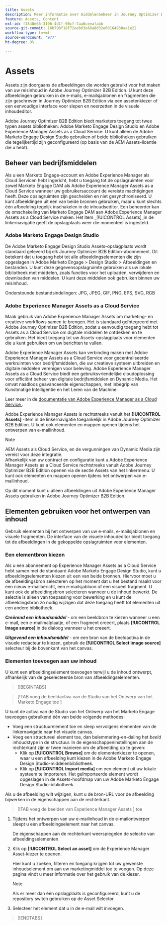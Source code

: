 ```yaml
---
title: Assets
description: Meer informatie over middelenbeheer in Journey Optimizer B2B Edition.
feature: Assets, Content
exl-id: f3848e65-3196-4d1f-90cf-7aa6ceeafabb
source-git-commit: 16b798f18f72eeb63e68a8d32e69164930aa1e22
workflow-type: tm+mt
source-wordcount: '977'
ht-degree: 0%

---
```


# Assets

Assets zijn doorgaans de afbeeldingen die worden gebruikt voor het maken van uw reisinhoud in Adobe Journey Optimizer B2B Edition. U kunt deze afbeeldingen gebruiken in de e-mails, e-mailsjablonen en fragmenten die zijn geschreven in Journey Optimizer B2B Edition via een assetenkiezer of een eenvoudige interface voor slepen en neerzetten in de visuele inhoudeditor.

Adobe Journey Optimizer B2B Edition biedt marketers toegang tot twee typen assets bibliotheken: Adobe Marketo Engage Design Studio en Adobe Experience Manager Assets as a Cloud Service. U kunt alleen de Adobe Marketo Engage Design Studio gebruiken of beide bibliotheken gebruiken die tegelijkertijd zijn geconfigureerd (op basis van de AEM Assets-licentie die u hebt).

## Beheer van bedrijfsmiddelen

Als u een Marketo Engage-account en Adobe Experience Manager als Cloud Servicen hebt ingericht, hebt u toegang tot de opslagruimten voor zowel Marketo Engage DAM als Adobe Experience Manager Assets as a Cloud Service wanneer uw gebruikersaccount de vereiste machtigingen heeft. Deze opslagruimten zijn gescheiden en niet gesynchroniseerd. U kunt afbeeldingen uit een van beide bronnen gebruiken, maar u kunt slechts één afbeelding tegelijk inschakelen in de inhoudseditor. Een beheerder kan de omschakeling van Marketo Engage DAM aan Adobe Experience Manager Assets as a Cloud Service maken. Het item _[!UICONTROL Assets]_in de linkernavigatie geeft de opslagplaats weer die momenteel is ingesteld.

### Adobe Marketo Engage Design Studio

De Adobe Marketo Engage Design Studio Assets-opslagplaats wordt standaard geleverd bij elk Journey Optimizer B2B Edition-abonnement. Dit betekent dat u toegang hebt tot alle afbeeldingselementen die zijn opgeslagen in Adobe Marketo Engage > Design Studio > Afbeeldingen en bestanden. U kunt deze gegevensopslagruimte gebruiken als uw lokale bibliotheek met middelen, zoals functies voor het uploaden, verwijderen en downloaden van middelen. U kunt deze middelen ook gebruiken binnen uw reisinhoud.

Ondersteunde bestandsindelingen: JPG, JPEG, GIF, PNG, EPS, SVG, RGB

### Adobe Experience Manager Assets as a Cloud Service

Maak gebruik van Adobe Experience Manager Assets om marketing- en creatieve workflows samen te brengen. Het is standaard geïntegreerd met Adobe Journey Optimizer B2B Edition, zodat u eenvoudig toegang hebt tot Assets as a Cloud Service om digitale middelen te ontdekken en te gebruiken. Het biedt toegang tot uw Assets-opslagplaats voor elementen die u kunt gebruiken om uw berichten te vullen.

Adobe Experience Manager Assets kan verbinding maken met Adobe Experience Manager Assets as a Cloud Service voor gecentraliseerde werkruimten voor bedrijfsmiddelen, die uw creatieve systeem uitbreiden en digitale middelen verenigen voor beleving. Adobe Experience Manager Assets as a Cloud Service biedt een gebruiksvriendelijke cloudoplossing voor efficiënt beheer van digitale bedrijfsmiddelen en Dynamic Media. Het omvat naadloos geavanceerde eigenschappen, met inbegrip van Kunstmatige Intelligentie en het Leren van de Machine.

Leer meer in de [ documentatie van Adobe Experience Manager as a Cloud Service ](https://experienceleague.adobe.com/en/docs/experience-manager-cloud-service/content/assets/overview).

Adobe Experience Manager Assets is rechtstreeks vanuit het **[!UICONTROL Assets]** -item in de linkernavigatie toegankelijk in Adobe Journey Optimizer B2B Edition. U kunt ook elementen en mappen openen tijdens het ontwerpen van e-mailinhoud.

>[!NOTE]
>
>AEM Assets als Cloud Service, en de vergunningen van Dynamic Media zijn vereist voor deze integratie.<br/>
>Afhankelijk van uw contract en configuratie kunt u Adobe Experience Manager Assets as a Cloud Service rechtstreeks vanuit Adobe Journey Optimizer B2B Edition openen via de sectie Assets van het linkermenu. U kunt ook elementen en mappen openen tijdens het ontwerpen van e-mailinhoud.

Op dit moment kunt u alleen afbeeldingen uit Adobe Experience Manager Assets gebruiken in Adobe Journey Optimizer B2B Edition.

## Elementen gebruiken voor het ontwerpen van inhoud

Gebruik elementen bij het ontwerpen van uw e-mails, e-mailsjablonen en visuele fragmenten. De interface van de visuele inhoudeditor biedt toegang tot de afbeeldingen in de gekoppelde opslagruimten voor elementen.

### Een elementbron kiezen

Als u een abonnement op Experience Manager Assets as a Cloud Service hebt samen met de standaard Adobe Marketo Engage Design Studio, kunt u afbeeldingselementen kiezen uit een van beide bronnen. Hiervoor moet u de afbeeldingsbron selecteren op het moment dat u het bestand maakt voor een nieuw e-mailbericht, een e-mailsjabloon of een visueel fragment. U kunt ook de afbeeldingsbron selecteren wanneer u de inhoud bewerkt. De selectie is alleen van toepassing voor bewerking en u kunt de afbeeldingsbron zo nodig wijzigen dat deze toegang heeft tot elementen uit een andere bibliotheek.

_**Creërend een inhoudsmiddel**_ - om een beeldbron te kiezen wanneer u een e-mail, een e-mailmalplaatje, of een fragment creeert, plaats **[!UICONTROL Image source]** in de dialoog wanneer u het creeert.

_**Uitgevend een inhoudsmiddel**_ - om een bron van de beeldactiva in de visuele redacteur te kiezen, gebruik de **[!UICONTROL Select image source]** selecteur bij de bovenkant van het canvas.

### Elementen toevoegen aan uw inhoud

U kunt een afbeeldingselement toevoegen terwijl u de inhoud ontwerpt, afhankelijk van de geselecteerde bron van afbeeldingselementen.

>[!BEGINTABS]

>[!TAB  voeg de beeldactiva van de Studio van het Ontwerp van het Marketo Engage toe ]

U kunt de activa van de Studio van het Ontwerp van het Marketo Engage toevoegen gebruikend één van beide volgende methodes:

* Voeg een structuurelement toe en sleep vervolgens elementen van de linkernavigatie naar het visuele canvas.
* Voeg een structureel element toe, dan belemmering-en-daling het _beeld_ inhoudstype in de structuur. In de eigenschappeninstellingen aan de rechterkant zijn er twee manieren om de afbeelding op te geven:
   * Klik op **[!UICONTROL Browse]** om de elementenkiezer te openen, waar u een afbeelding kunt kiezen in de Adobe Marketo Engage Design Studio-middelenbibliotheek.
   * Klik op **[!UICONTROL Import media]** om een element uit uw lokale systeem te importeren. Het geïmporteerde element wordt opgeslagen in de Assets-hoofdmap van uw Adobe Marketo Engage Design Studio-bibliotheek.

Als u de afbeelding wilt wijzigen, kunt u de bron-URL voor de afbeelding bijwerken in de eigenschappen aan de rechterkant.

>[!TAB  voeg de beelden van Experience Manager Assets ] toe

1. Tijdens het ontwerpen van uw e-mailinhoud in de e-mailontwerper sleept u een afbeeldingselement naar het canvas.

   De eigenschappen aan de rechterkant weerspiegelen de selectie van afbeeldingselementen.

1. Klik op **[!UICONTROL Select an asset]** om de Experience Manager Asset-kiezer te openen.

   Hier kunt u zoeken, filteren en toegang krijgen tot uw gewenste inhoudselement om aan uw marketingmiddel toe te voegen. Op deze pagina vindt u meer informatie over het gebruik van de kiezer.

   >[!NOTE]
   >
   >Als er meer dan één opslagplaats is geconfigureerd, kunt u de repository switch gebruiken op de Asset Selector

1. Selecteer het element dat u in de e-mail wilt invoegen.

>[!ENDTABS]
